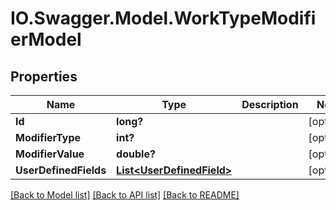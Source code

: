 # IO.Swagger.Model.WorkTypeModifierModel
## Properties

Name | Type | Description | Notes
------------ | ------------- | ------------- | -------------
**Id** | **long?** |  | [optional] 
**ModifierType** | **int?** |  | [optional] 
**ModifierValue** | **double?** |  | [optional] 
**UserDefinedFields** | [**List&lt;UserDefinedField&gt;**](UserDefinedField.md) |  | [optional] 

[[Back to Model list]](../README.md#documentation-for-models) [[Back to API list]](../README.md#documentation-for-api-endpoints) [[Back to README]](../README.md)

